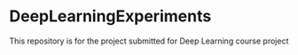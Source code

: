 # DeepLearningExperiments
This repository is for the project submitted for Deep Learning course project
